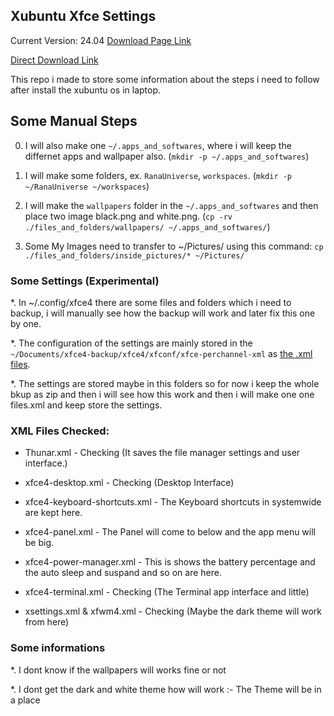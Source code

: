 ## Xubuntu Xfce Settings

Current Version: 24.04
[Download Page Link](http://mirror.aarnet.edu.au/pub/xubuntu/releases/24.04/release/)

[Direct Download Link](https://mirror.aarnet.edu.au/pub/xubuntu/releases/24.04/release/xubuntu-24.04.2-desktop-amd64.iso)

This repo i made to store some information about the steps i need to follow after install the xubuntu os in laptop.




## Some Manual Steps

0. I will also make one `~/.apps_and_softwares`, where i will keep the differnet apps and wallpaper also. (`mkdir -p ~/.apps_and_softwares`)

1. I will make some folders, ex. `RanaUniverse`, `workspaces`. (`mkdir -p ~/RanaUniverse ~/workspaces`)

2. I will make the `wallpapers` folder in the `~/.apps_and_softwares` and then place two image black.png and white.png. (`cp -rv ./files_and_folders/wallpapers/ ~/.apps_and_softwares/`)


3. Some My Images need to transfer to ~/Pictures/ using this command: `cp ./files_and_folders/inside_pictures/* ~/Pictures/`


### Some Settings (Experimental)

*. In ~/.config/xfce4 there are some files and folders which i need to backup, i will manually see how the backup will work and later fix this one by one.

*. The configuration of the settings are mainly stored in the `~/Documents/xfce4-backup/xfce4/xfconf/xfce-perchannel-xml` as [the .xml files](./images_and_videos/2_xfce4_settings.png).

*. The settings are stored maybe in this folders so for now i keep the whole bkup as zip and then i will see how this work and then i will make one one files.xml and keep store the settings.



### XML Files Checked:

* Thunar.xml - Checking (It saves the file manager settings and user interface.)

* xfce4-desktop.xml - Checking (Desktop Interface)

* xfce4-keyboard-shortcuts.xml - The Keyboard shortcuts in systemwide are kept here.

* xfce4-panel.xml - The Panel will come to below and the app menu will be big.

* xfce4-power-manager.xml - This is shows the battery percentage and the auto sleep and suspand and so on are here.

* xfce4-terminal.xml - Checking (The Terminal app interface and little)

* xsettings.xml & xfwm4.xml - Checking (Maybe the dark theme will work from here)


### Some informations

*. I dont know if the wallpapers will works fine or not

*. I dont get the dark and white theme how will work :- The Theme will be in a place

